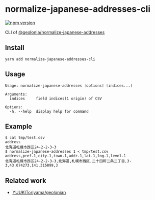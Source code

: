 # normalize-japanese-addresses-cli

[![npm version](https://badge.fury.io/js/normalize-japanese-addresses-cli.svg)](https://badge.fury.io/js/normalize-japanese-addresses-cli)

CLI of [@geolonia/normalize-japanese-addresses](https://github.com/geolonia/normalize-japanese-addresses)

## Install

```
yarn add normalize-japanese-addresses-cli
```

## Usage

```
Usage: normalize-japanese-addresses [options] [indices...]

Arguments:
  indices     field indices(1 origin) of CSV

Options:
  -h, --help  display help for command
```

## Example

```
$ cat tmp/test.csv
address
北海道札幌市西区24-2-2-3-3
$ normalize-japanese-addresses 1 < tmp/test.csv
address,pref.1,city.1,town.1,addr.1,lat.1,lng.1,level.1
北海道札幌市西区24-2-2-3-3,北海道,札幌市西区,二十四軒二条二丁目,3-3,43.074273,141.315099,3
```

## Related work

- [YUUKIToriyama/geolonian](https://github.com/YUUKIToriyama/geolonian)
